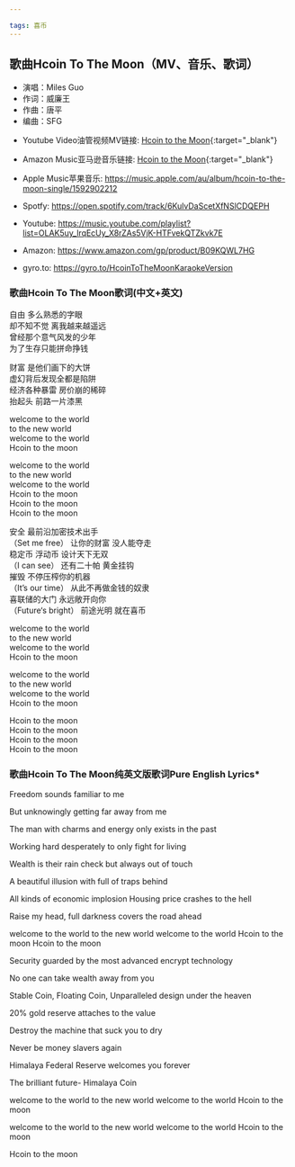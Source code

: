 ```yaml
---

tags: 喜币
---
```


## 歌曲Hcoin To The Moon（MV、音乐、歌词）

* 演唱：Miles Guo
* 作词：威廉王
* 作曲：唐平
* 编曲：SFG


- Youtube Video油管视频MV链接:  [Hcoin to the Moon](https://www.youtube.com/watch?v=vgof8s0ahxE/){:target="_blank"} 

- Amazon Music亚马逊音乐链接:  [Hcoin to the Moon](https://www.amazon.com/s?k=Miles+Guo+Hcoin+To+The+Moon&i=digital-music&linkCode=ur2/){:target="_blank"} 

- Apple Music苹果音乐: <https://music.apple.com/au/album/hcoin-to-the-moon-single/1592902212>

- Spotfy: <https://open.spotify.com/track/6KulvDaScetXfNSlCDQEPH>

- Youtube: <https://music.youtube.com/playlist?list=OLAK5uy_lrqEcUy_X8rZAs5VjK-HTFvekQTZkvk7E>

- Amazon: <https://www.amazon.com/gp/product/B09KQWL7HG>

- gyro.to: <https://gyro.to/HcoinToTheMoonKaraokeVersion>



### 歌曲Hcoin To The Moon歌词(中文+英文)

自由 多么熟悉的字眼  
却不知不觉 离我越来越遥远  
曾经那个意气风发的少年  
为了生存只能拼命挣钱  

财富 是他们画下的大饼  
虚幻背后发现全都是陷阱  
经济各种暴雷  房价崩的稀碎  
抬起头 前路一片漆黑  

welcome to the world  
to the new world  
welcome to the world  
Hcoin to the moon  

welcome to the world  
to the new world  
welcome to the world   
Hcoin to the moon   
Hcoin to the moon   
Hcoin to the moon   

安全 最前沿加密技术出手  
（Set me free）
让你的财富 没人能夺走  
稳定币 浮动币 设计天下无双  
（I can see）
还有二十帕 黄金挂钩  
摧毁 不停压榨你的机器  
（It’s our time）
从此不再做金钱的奴隶  
喜联储的大门 永远敞开向你  
（Future‘s bright）
前途光明  就在喜币  

welcome to the world  
to the new world  
welcome to the world   
Hcoin to the moon  

welcome to the world  
to the new world  
welcome to the world   
Hcoin to the moon  

Hcoin to the moon  
Hcoin to the moon  
Hcoin to the moon  
Hcoin to the moon  



### 歌曲Hcoin To The Moon纯英文版歌词Pure English Lyrics*


Freedom sounds familiar to me

But unknowingly getting far away from me

The man with charms and energy only exists in the past

Working hard desperately to only fight for living

Wealth is their rain check but always out of touch

A beautiful illusion with full of traps behind

All kinds of economic implosion Housing price crashes to the hell

Raise my head, full darkness covers the road ahead

welcome to the world
to the new world
welcome to the world
Hcoin to the moon
Hcoin to the moon

Security guarded by the most advanced encrypt technology

No one can take wealth away from you

Stable Coin, Floating Coin, Unparalleled design under the heaven

20% gold reserve attaches to the value

Destroy the machine that suck you to dry

Never be money slavers again

Himalaya Federal Reserve welcomes you forever

The brilliant future- Himalaya Coin

welcome to the world
to the new world
welcome to the world
Hcoin to the moon

welcome to the world
to the new world
welcome to the world
Hcoin to the moon


Hcoin to the moon

